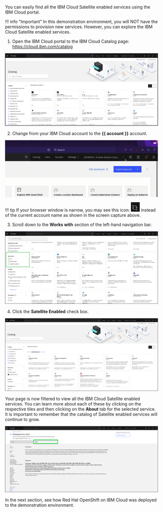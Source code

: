 You can easily find all the IBM Cloud Satellite enabled services using the IBM Cloud portal.

!!! info "Important"
    In this demonstration environment, you will NOT have the permissions to provision new services. However, you can explore the IBM Cloud Satellite enabled services.

1. Open the IBM Cloud portal to the IBM Cloud Catalog page: <a href="https://cloud.ibm.com/catalog" target="_blank">https://cloud.ibm.com/catalog</a>

![](_attachments/0122-CloudCatalog.png)

2. Change from your IBM Cloud account to the **{{ account }}** account.

![](_attachments/ChangeAccounts-2-a-gif.gif)

!!! tip
    If your browser window is narrow, you may see this icon: ![](_attachments/SwitchAccountsIcon.png) instead of the current account name as shown in the screen capture above.

3. Scroll down to the **Works with** section of the left-hand navigation bar.

![](_attachments/0122-WorksWithSection-CloudCatalog.png)

4. Click the **Satellite Enabled** check box.

![](_attachments/0122-Satellite-CloudCatalog.png)

Your page is now filtered to view all the IBM Cloud Satellite enabled services. You can learn more about each of these by clicking on the respective tiles and then clicking on the **About** tab for the selected service. It is important to remember that the catalog of Satellite enabled services will continue to grow.

![](_attachments/0122-Service-AboutTab.png)

In the next section, see how Red Hat OpenShift on IBM Cloud was deployed to the demonstration environment.
